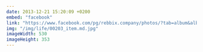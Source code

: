 ```yaml
---
date: 2013-12-21 15:20:09 +0200
embed: "facebook"
link: "https://www.facebook.com/pg/rebbix.company/photos/?tab=album&album_id=340501446075140"
img: "/img/life/00203_item.md.jpg"
imageWidth: 530
imageHeight: 353
---
```

